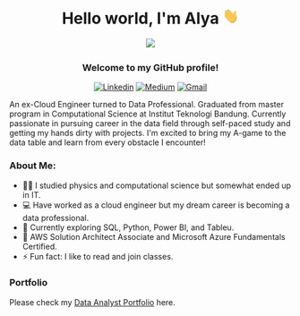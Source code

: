 <div align="center">
  <h1>Hello world, I'm Alya <img src='https://github.com/elhakimyasya/elhakimyasya/blob/master/assets/Hi.gif' width='29' height='29'/></h1>
  <img src="https://media.giphy.com/media/11JTxkrmq4bGE0/giphy.gif" width="400"/>
  <h3>Welcome to my GitHub profile!</h3>

  [![Linkedin](https://img.shields.io/badge/LinkedIn-0077B5?style=for-the-badge&logo=linkedin&logoColor=white)](https://linkedin.com/in/alyamf)
  [![Medium](https://img.shields.io/badge/Medium-12100E?style=for-the-badge&logo=medium&logoColor=white)](https://medium.com/@mutiaraa)    [![Gmail](https://img.shields.io/badge/Gmail-D14836?style=for-the-badge&logo=gmail&logoColor=white)](mailto:alyamf@gmail.com)
  
</div>

An ex-Cloud Engineer turned to Data Professional. Graduated from master program in Computational Science at Institut Teknologi Bandung. Currently passionate in pursuing career in the data field through self-paced study and getting my hands dirty with projects. I'm excited to bring my A-game to the data table and learn from every obstacle I encounter!

### About Me:
- 👩‍🎓 I studied physics and computational science but somewhat ended up in IT.
- 💻 Have worked as a cloud engineer but my dream career is becoming a data professional.
- 🔬 Currently exploring SQL, Python, Power BI, and Tableu.
- 🔖 AWS Solution Architect Associate and Microsoft Azure Fundamentals Certified.
- ⚡ Fun fact: I like to read and join classes.

### Portfolio
Please check my <a href="https://github.com/alyamutiara/DataAnalyst-Portfolio">Data Analyst Portfolio</a> here.

<!--
**alyamutiara/alyamutiara** is a ✨ _special_ ✨ repository because its `README.md` (this file) appears on your GitHub profile.

Here are some ideas to get you started:

- 🔭 I’m currently working on ...
- 🌱 I’m currently learning ...
- 👯 I’m looking to collaborate on ...
- 🤔 I’m looking for help with ...
- 💬 Ask me about ...
- 📫 How to reach me: ...
- 😄 Pronouns: ...
- ⚡ Fun fact: ...
-->
